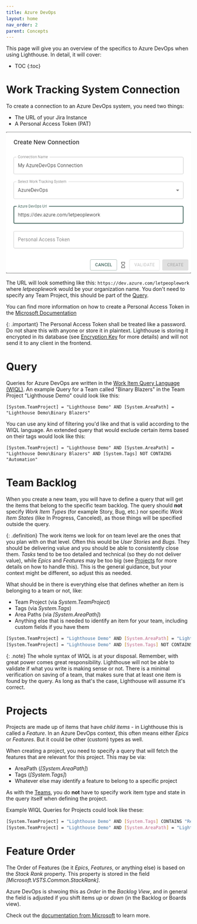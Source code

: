 ```yaml
---
title: Azure DevOps
layout: home
nav_order: 2
parent: Concepts
---
```


This page will give you an overview of the specifics to Azure DevOps when using Lighthouse. In detail, it will cover:  

- TOC
{:toc}

# Work Tracking System Connection
To create a connection to an Azure DevOps system, you need two things:
- The URL of your Jira Instance
- A Personal Access Token (PAT)
  
  
![Create Azure DevOps Connection](../assets/concepts/worktrackingsystem_AzureDevOps.png)

The URL will look something like this: `https://dev.azure.com/letpeoplework` where *letpeoplework* would be your organization name. You don't need to specify any Team Project, this should be part of the [Query](#query).

You can find more information on how to create a Personal Access Token in the [Microsoft Documentation](https://learn.microsoft.com/en-us/azure/devops/organizations/accounts/use-personal-access-tokens-to-authenticate?view=azure-devops&tabs=Windows/)

{: .important}
The Personal Access Token shall be treated like a password. Do not share this with anyone or store it in plaintext. Lighthouse is storing it encrypted in its database (see [Encryption Key](../installation/configuration.html#encryption-key) for more details) and will not send it to any client in the frontend.

# Query
Queries for Azure DevOps are written in the [Work Item Query Language (WIQL)](https://learn.microsoft.com/en-us/azure/devops/boards/queries/wiql-syntax?view=azure-devops). An example Query for a Team called "Binary Blazers" in the Team Project "Lighthouse Demo" could look like this:

```
[System.TeamProject] = "Lighthouse Demo" AND [System.AreaPath] = "Lighthouse Demo\Binary Blazers"
```

You can use any kind of filtering you'd like and that is valid according to the WIQL language. An extended query that would exclude certain items based on their tags would look like this:

```
[System.TeamProject] = "Lighthouse Demo" AND [System.AreaPath] = "Lighthouse Demo\Binary Blazers" AND [System.Tags] NOT CONTAINS "Automation"
```

# Team Backlog
When you create a new team, you will have to define a query that will get the items that belong to the specific team backlog. The query should **not** specify *Work Item Types* (for example Story, Bug, etc.) nor specific *Work Item States* (like In Progress, Canceled), as those things will be specified outside the query.

{: .definition}
The work items we look for on team level are the ones that you plan with on that level. Often this would be *User Stories* and *Bugs*. They should be delivering value and you should be able to consistently close them. *Tasks* tend to be too detailed and technical (so they do not deliver value), while *Epics* and *Features* may be too big (see [Projects](#projects) for more details on how to handle this). This is the general guidance, but your context might be different, so adjust this as needed.

What should be in there is everything else that defines whether an item is belonging to a team or not, like:
- Team Project (via *System.TeamProject*)
- Tags (via *System.Tags*)
- Area Paths (via *[System.AreaPath]*)
- Anything else that is needed to identify an item for your team, including custom fields if you have them

```bash
[System.TeamProject] = "Lighthouse Demo" AND [System.AreaPath] = "Lighthouse Demo\Binary Blazers"
[System.TeamProject] = "Lighthouse Demo" AND [System.Tags] NOT CONTAINS "Automation"
```

{: .note}
The whole syntax of WIQL is at your disposal. Remember, with great power comes great responsibility. Lighthouse will not be able to validate if what you write is making sense or not. There is a minimal verification on saving of a team, that makes sure that at least one item is found by the query. As long as that's the case, Lighthouse will assume it's correct.

# Projects
Projects are made up of items that have *child items* - in Lighthouse this is called a *Feature*. In an Azure DevOps context, this often means either *Epics* or *Features*. But it could be other (custom) types as well.

When creating a project, you need to specify a query that will fetch the features that are relevant for this project. This may be via:
- AreaPath (*[System.AreaPath]*)
- Tags (*[System.Tags]*)
- Whatever else may identify a feature to belong to a specific project

As with the [Teams](#team-backlog), you do **not** have to specify work item type and state in the query itself when defining the project.

Example WIQL Queries for Projects could look like these:

```bash
[System.TeamProject] = "Lighthouse Demo" AND [System.Tags] CONTAINS "Release 1.33.7"
[System.TeamProject] = "Lighthouse Demo" AND [System.AreaPath] = "Lighthouse Demo\Release 1.33.7" AND [System.Tags] NOT CONTAINS "Technical Debt"
```

# Feature Order
The Order of Features (be it *Epics*, *Features*, or anything else) is based on the *Stack Rank* property. This property is stored in the field *[Microsoft.VSTS.Common.StackRank]*.  

Azure DevOps is shwoing this as *Order* in the *Backlog View*, and in general the field is adjusted if you shift items *up* or *down* (in the Backlog or Boards view).

Check out the [documentation from Microsoft](https://learn.microsoft.com/en-us/azure/devops/boards/backlogs/backlogs-overview?view=azure-devops#backlog-priority-or-stack-rank-order) to learn more.
